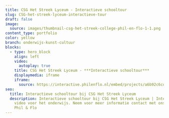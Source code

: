 ```yaml
---
title: CSG Het Streek Lyceum - Interactieve schooltour
slug: CSG-het-streek-lyceum-interactieve-tour
draft: false
image:
  source: images/thumbnail-csg-het-streek-college-phil-en-flo-1-1.png
content_type: portfolio
color: yellow
branch: onderwijs-kunst-cultuur
blocks:
  - type: hero_block
    align: left
    video:
      autoplay: true
    title: CSG Het Streek Lyceum - ***Interactieve schooltour***
    displaymedia: iframe
    iframe:
      source: https://interactive.philenflo.nl/embed/projects/a6b92c6cdcf71d5f6e4f2e54?iv_branded=1
seo:
  title: Interactieve schooltour bij CSG Het Streek Lyceum
  description: Interactieve schooltour bij CSG Het Streek Lyceum | Interactieve
    video voor het onderwijs. Neem voor meer informatie contact met ons op. |
    Phil & Flo
---
```

